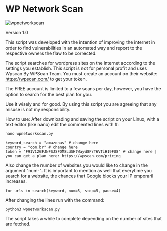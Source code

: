 # WP Network Scan

<img src="https://i.postimg.cc/2848fzvy/download.png" alt="wpnetworkscan">

Version 1.0

This script was developed with the intention of improving the internet in order to find vulnerabilities in an automated way and report to the respective owners the flaw to be corrected.

The script searches for wordpress sites on the internet according to the settings you establish.
This script is not for personal profit and uses Wpscan By WPScan Team. You must create an account on their website: https://wpscan.com/ to get your token.

The FREE account is limited to a few scans per day, however, you have the option to search for the best plan for you.

Use it wisely and for good.
By using this script you are agreeing that any misuse is not my responsibility.

How to use:
After downloading and saving the script on your Linux, with a text editor (like nano) edit the commented lines with #:
```
nano wpnetworkscan.py
```
```
keyword_search = "amazonas" # change here
country = "com.br" # change here
token = "F91V12GFJNFSJSFOM8LdSHtWayd8PrT6VTiH19FU8" # change here | you can get a plan here: https://wpscan.com/pricing
```

Also change the number of websites you would like to change in the argument "num-". It is important to mention as well that everytime you search for a website, the chances that Google blocks your IP emporaril increases.
```
for urls in search(keyword, num=5, stop=5, pause=4)
```

After changing the lines run with the command:
```
python3 wpnetworkscan.py
```

The script takes a while to complete depending on the number of sites that are fetched.
